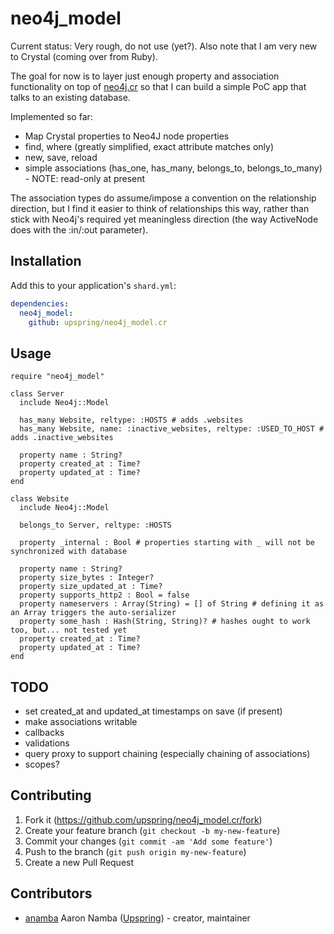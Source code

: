 # neo4j_model

Current status: Very rough, do not use (yet?). Also note that I am very new to Crystal (coming over from Ruby).

The goal for now is to layer just enough property and association functionality on top of [neo4j.cr](https://github.com/jgaskins/neo4j.cr) so that I can build a simple PoC app that talks to an existing database.

Implemented so far:

* Map Crystal properties to Neo4J node properties
* find, where (greatly simplified, exact attribute matches only)
* new, save, reload
* simple associations (has_one, has_many, belongs_to, belongs_to_many) - NOTE: read-only at present

The association types do assume/impose a convention on the relationship direction, but I find it easier to think of relationships this way, rather than stick with Neo4j's required yet meaningless direction (the way ActiveNode does with the :in/:out parameter).

## Installation

Add this to your application's `shard.yml`:

```yaml
dependencies:
  neo4j_model:
    github: upspring/neo4j_model.cr
```

## Usage

```crystal
require "neo4j_model"

class Server
  include Neo4j::Model

  has_many Website, reltype: :HOSTS # adds .websites
  has_many Website, name: :inactive_websites, reltype: :USED_TO_HOST # adds .inactive_websites

  property name : String?
  property created_at : Time?
  property updated_at : Time?
end

class Website
  include Neo4j::Model

  belongs_to Server, reltype: :HOSTS

  property _internal : Bool # properties starting with _ will not be synchronized with database

  property name : String?
  property size_bytes : Integer?
  property size_updated_at : Time?
  property supports_http2 : Bool = false
  property nameservers : Array(String) = [] of String # defining it as an Array triggers the auto-serializer
  property some_hash : Hash(String, String)? # hashes ought to work too, but... not tested yet
  property created_at : Time?
  property updated_at : Time?
end
```

## TODO

* set created_at and updated_at timestamps on save (if present)
* make associations writable
* callbacks
* validations
* query proxy to support chaining (especially chaining of associations)
* scopes?

## Contributing

1. Fork it (<https://github.com/upspring/neo4j_model.cr/fork>)
2. Create your feature branch (`git checkout -b my-new-feature`)
3. Commit your changes (`git commit -am 'Add some feature'`)
4. Push to the branch (`git push origin my-new-feature`)
5. Create a new Pull Request

## Contributors

- [anamba](https://github.com/anamba) Aaron Namba ([Upspring](https://github.com/organizations/upspring)) - creator, maintainer
